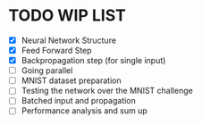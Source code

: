 # TODO WIP LIST
- [x] Neural Network Structure
- [x] Feed Forward Step
- [x] Backpropagation step (for single input)
- [ ] Going parallel
- [ ] MNIST dataset preparation
- [ ] Testing the network over the MNIST challenge
- [ ] Batched input and propagation
- [ ] Performance analysis and sum up
